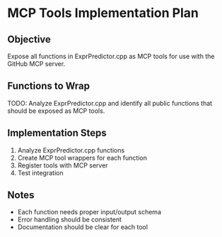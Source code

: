 # MCP Tools Implementation Plan

## Objective
Expose all functions in ExprPredictor.cpp as MCP tools for use with the GitHub MCP server.

## Functions to Wrap
TODO: Analyze ExprPredictor.cpp and identify all public functions that should be exposed as MCP tools.

## Implementation Steps
1. Analyze ExprPredictor.cpp functions
2. Create MCP tool wrappers for each function
3. Register tools with MCP server
4. Test integration

## Notes
- Each function needs proper input/output schema
- Error handling should be consistent
- Documentation should be clear for each tool
